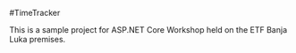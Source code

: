 #TimeTracker

This is a sample project for ASP.NET Core Workshop held on the ETF Banja Luka premises.